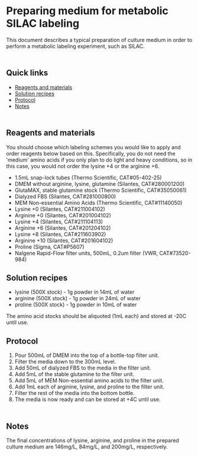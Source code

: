 # Preparing medium for metabolic SILAC labeling <!-- omit in toc -->

This document describes a typical preparation of culture medium in order to perform a metabolic labeling experiment, such as SILAC.

<hr style="height:6pt; visibility:hidden;" />

## Quick links <!-- omit in toc -->

- [Reagents and materials](#reagents-and-materials)
- [Solution recipes](#solution-recipes)
- [Protocol](#protocol)
- [Notes](#notes)

<hr style="height:6pt; visibility:hidden;" />

<span id="reagents-and-materials"></span>

## Reagents and materials

You should choose which labeling schemes you would like to apply and order reagents below based on this. Specifically, you do not need the 'medium' amino acids if you only plan to do light and heavy conditions, so in this case, you would not order the lysine +4 or the arginine +6.

- 1.5mL snap-lock tubes (Thermo Scientific, CAT#05-402-25)
- DMEM without arginine, lysine, glutamine (Silantes, CAT#280001200)
- GlutaMAX, stable glutamine stock (Thermo Scientific, CAT#35050061)
- Dialyzed FBS (Silantes, CAT#281000800)
- MEM Non-essential Amino Acids (Thermo Scientific, CAT#11140050)
- Lysine +0 (Silantes, CAT#211004102)
- Arginine +0 (Silantes, CAT#201004102)
- Lysine +4 (Silantes, CAT#211104113)
- Arginine +6 (Silantes, CAT#201204102)
- Lysine +8 (Silantes, CAT#211603902)
- Arginine +10 (Silantes, CAT#201604102)
- Proline (Sigma, CAT#P5607)
- Nalgene Rapid-Flow filter units, 500mL, 0.2um filter (VWR, CAT#73520-984)

<span id="solution-recipes"></span>

## Solution recipes

- lysine (500X stock) - 1g powder in 14mL of water
- arginine (500X stock) - 1g powder in 24mL of water
- proline (500X stock) - 1g powder in 10mL of water

The amino acid stocks should be aliquoted (1mL each) and stored at -20C until use.

<span id="protocol"></span>

## Protocol

1. Pour 500mL of DMEM into the top of a bottle-top filter unit.
2. Filter the media down to the 300mL level.
3. Add 50mL of dialyzed FBS to the media in the filter unit.
4. Add 5mL of the stable glutamine to the filter unit.
5. Add 5mL of MEM Non-essential amino acids to the filter unit.
6. Add 1mL each of arginine, lysine, and proline to the filter unit.
7. Filter the rest of the media into the bottom bottle.
8. The media is now ready and can be stored at +4C until use.  

<hr style="height:6pt; visibility:hidden;" />

<span id="notes"></span>

## Notes

The final concentrations of lysine, arginine, and proline in the prepared culture medium are 146mg/L, 84mg/L, and 200mg/L, respectively.